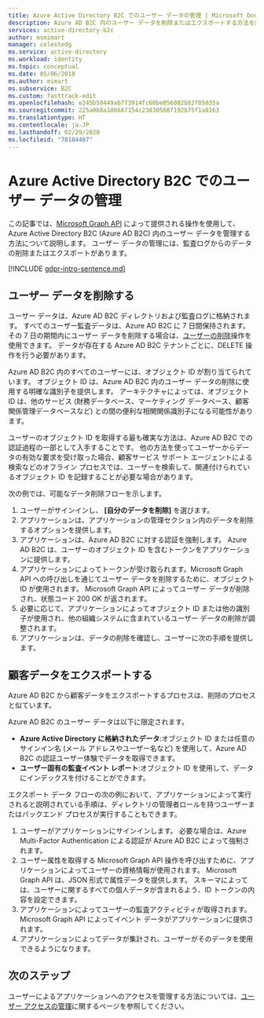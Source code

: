```yaml
---
title: Azure Active Directory B2C でのユーザー データの管理 | Microsoft Docs
description: Azure AD B2C 内のユーザー データを削除またはエクスポートする方法を説明します。
services: active-directory-b2c
author: msmimart
manager: celestedg
ms.service: active-directory
ms.workload: identity
ms.topic: conceptual
ms.date: 05/06/2018
ms.author: mimart
ms.subservice: B2C
ms.custom: fasttrack-edit
ms.openlocfilehash: e245b58449ab773914fc60be056082b82f05035a
ms.sourcegitcommit: 225a0b8a186687154c238305607192b75f1a8163
ms.translationtype: HT
ms.contentlocale: ja-JP
ms.lasthandoff: 02/29/2020
ms.locfileid: "78184487"
---
```

# <a name="manage-user-data-in-azure-active-directory-b2c"></a>Azure Active Directory B2C でのユーザー データの管理

 この記事では、[Microsoft Graph API](https://docs.microsoft.com/graph/use-the-api) によって提供される操作を使用して、Azure Active Directory B2C (Azure AD B2C) 内のユーザー データを管理する方法について説明します。 ユーザー データの管理には、監査ログからのデータの削除またはエクスポートがあります。

[!INCLUDE [gdpr-intro-sentence.md](../../includes/gdpr-intro-sentence.md)]

## <a name="delete-user-data"></a>ユーザー データを削除する

ユーザー データは、Azure AD B2C ディレクトリおよび監査ログに格納されます。 すべてのユーザー監査データは、Azure AD B2C に 7 日間保持されます。 その 7 日の期間内にユーザー データを削除する場合は、[ユーザーの削除](https://docs.microsoft.com/graph/api/user-delete)操作を使用できます。 データが存在する Azure AD B2C テナントごとに、DELETE 操作を行う必要があります。

Azure AD B2C 内のすべてのユーザーには、オブジェクト ID が割り当てられています。 オブジェクト ID は、Azure AD B2C 内のユーザー データの削除に使用する明確な識別子を提供します。 アーキテクチャによっては、オブジェクト ID は、他のサービス (財務データベース、マーケティング データベース、顧客関係管理データベースなど) との間の便利な相関関係識別子になる可能性があります。

ユーザーのオブジェクト ID を取得する最も確実な方法は、Azure AD B2C での認証過程の一部として入手することです。 他の方法を使ってユーザーからデータの有効な要求を受け取った場合、顧客サービス サポート エージェントによる検索などのオフライン プロセスでは、ユーザーを検索して、関連付けられているオブジェクト ID を記録することが必要な場合があります。

次の例では、可能なデータ削除フローを示します。

1. ユーザーがサインインし、 **[自分のデータを削除]** を選びます。
2. アプリケーションは、アプリケーションの管理セクション内のデータを削除するオプションを提供します。
3. アプリケーションは、Azure AD B2C に対する認証を強制します。 Azure AD B2C は、ユーザーのオブジェクト ID を含むトークンをアプリケーションに提供します。
4. アプリケーションによってトークンが受け取られます。Microsoft Graph API への呼び出しを通じてユーザー データを削除するために、オブジェクト ID が使用されます。 Microsoft Graph API によってユーザー データが削除され、状態コード 200 OK が返されます。
5. 必要に応じて、アプリケーションによってオブジェクト ID または他の識別子が使用され、他の組織システムに含まれているユーザー データの削除が調整されます。
6. アプリケーションは、データの削除を確認し、ユーザーに次の手順を提供します。

## <a name="export-customer-data"></a>顧客データをエクスポートする

Azure AD B2C から顧客データをエクスポートするプロセスは、削除のプロセスと似ています。

Azure AD B2C のユーザー データは以下に限定されます。

- **Azure Active Directory に格納されたデータ**:オブジェクト ID または任意のサインイン名 (メール アドレスやユーザー名など) を使用して、Azure AD B2C の認証ユーザー体験でデータを取得できます。
- **ユーザー固有の監査イベント レポート**:オブジェクト ID を使用して、データにインデックスを付けることができます。

エクスポート データ フローの次の例において、アプリケーションによって実行されると説明されている手順は、ディレクトリの管理者ロールを持つユーザーまたはバックエンド プロセスが実行することもできます。

1. ユーザーがアプリケーションにサインインします。 必要な場合は、Azure Multi-Factor Authentication による認証が Azure AD B2C によって強制されます。
2. ユーザー属性を取得する Microsoft Graph API 操作を呼び出すために、アプリケーションによってユーザーの資格情報が使用されます。 Microsoft Graph API は、JSON 形式で属性データを提供します。 スキーマによっては、ユーザーに関するすべての個人データが含まれるよう、ID トークンの内容を設定できます。
3. アプリケーションによってユーザーの監査アクティビティが取得されます。 Microsoft Graph API によってイベント データがアプリケーションに提供されます。
4. アプリケーションによってデータが集計され、ユーザーがそのデータを使用できるようになります。

## <a name="next-steps"></a>次のステップ

ユーザーによるアプリケーションへのアクセスを管理する方法については、[ユーザー アクセスの管理](manage-user-access.md)に関するページを参照してください。
